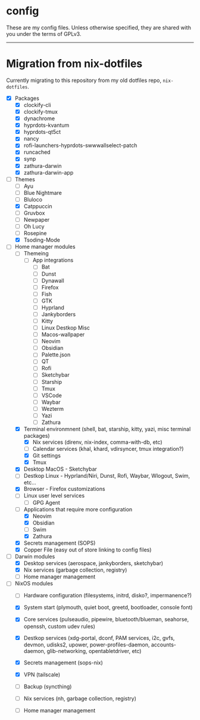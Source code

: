 # config

These are my config files. Unless otherwise specified, they are shared with you under the terms of GPLv3.

---

# Migration from nix-dotfiles

Currently migrating to this repository from my old dotfiles repo, `nix-dotfiles`.

- [x] Packages 
  - [x] clockify-cli
  - [x] clockify-tmux
  - [x] dynachrome
  - [x] hyprdots-kvantum
  - [x] hyprdots-qt5ct
  - [x] nancy
  - [x] rofi-launchers-hyprdots-swwwallselect-patch
  - [x] runcached
  - [x] synp
  - [x] zathura-darwin
  - [x] zathura-darwin-app
- [ ] Themes
  - [ ] Ayu
  - [ ] Blue Nightmare
  - [ ] Bluloco
  - [x] Catppuccin
  - [ ] Gruvbox
  - [ ] Newpaper
  - [ ] Oh Lucy
  - [ ] Rosepine
  - [x] Tsoding-Mode
- [ ] Home manager modules
  - [ ] Themeing
    - [ ] App integrations
      - [ ] Bat
      - [ ] Dunst
      - [ ] Dynawall
      - [ ] Firefox
      - [ ] Fish
      - [ ] GTK
      - [ ] Hyprland
      - [ ] Jankyborders
      - [ ] Kitty
      - [ ] Linux Destkop Misc
      - [ ] Macos-wallpaper
      - [ ] Neovim
      - [ ] Obsidian
      - [ ] Palette.json
      - [ ] QT
      - [ ] Rofi
      - [ ] Sketchybar
      - [ ] Starship
      - [ ] Tmux
      - [ ] VSCode
      - [ ] Waybar
      - [ ] Wezterm
      - [ ] Yazi
      - [ ] Zathura
  - [x] Terminal environmnent (shell, bat, starship, kitty, yazi, misc terminal packages)
    - [x] Nix services (direnv, nix-index, comma-with-db, etc)
    - [ ] Calendar services (khal, khard, vdirsyncer, tmux integration?)
    - [x] Git settings
    - [x] Tmux
  - [x] Desktop MacOS - Sketchybar
  - [ ] Destkop Linux - Hyprland/Niri, Dunst, Rofi, Waybar, Wlogout, Swim, etc...
  - [x] Browser - Firefox customizations
  - [ ] Linux user level services
    - [ ] GPG Agent
  - [ ] Applications that require more configuration
    - [x] Neovim
    - [x] Obsidian
    - [ ] Swim
    - [x] Zathura
  - [x] Secrets management (SOPS)
  - [x] Copper File (easy out of store linking to config files)
- [ ] Darwin modules
  - [x] Desktop services (aerospace, jankyborders, sketchybar)
  - [x] Nix services (garbage collection, registry)
  - [ ] Home manager management
- [ ] NixOS modules
  - [ ] Hardware configuration (filesystems, initrd, disko?, impermanence?)
  - [x] System start (plymouth, quiet boot, greetd, bootloader, console font)
  - [x] Core services (pulseaudio, pipewire, bluetooth/blueman, seahorse, openssh, custom udev rules)
  - [x] Destkop services (xdg-portal, dconf, PAM services, i2c, gvfs, devmon, udisks2, upower, power-profiles-daemon, accounts-daemon, glib-networking, opentabletdriver, etc)
  - [x] Secrets management (sops-nix)
  - [x] VPN (tailscale)
  - [ ] Backup (syncthing)
  - [ ] Nix services (nh, garbage collection, registry)
  - [ ] Home manager management




